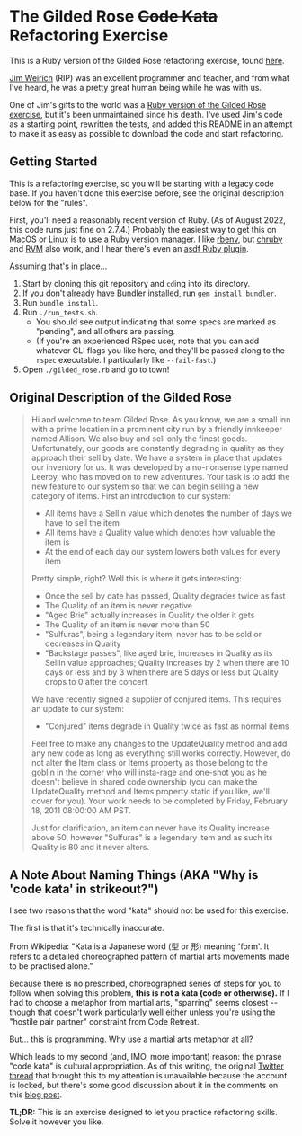 # The Gilded Rose <s>Code Kata</s> Refactoring Exercise

This is a Ruby version of the Gilded Rose refactoring exercise, found
[here](http://iamnotmyself.com/2011/02/13/refactor-this-the-gilded-rose-kata/).

[Jim Weirich](https://en.wikipedia.org/wiki/Jim_Weirich) (RIP) was an excellent
programmer and teacher, and from what I've heard, he was a pretty great human
being while he was with us.

One of Jim's gifts to the world was a [Ruby version of the Gilded Rose
exercise](https://github.com/jimweirich/gilded_rose_kata), but it's been
unmaintained since his death.  I've used Jim's code as a starting point,
rewritten the tests, and added this README in an attempt to make it as easy as
possible to download the code and start refactoring.



## Getting Started

This is a refactoring exercise, so you will be starting with a legacy code
base.  If you haven't done this exercise before, see the original description
below for the "rules".

First, you'll need a reasonably recent version of Ruby.  (As of August 2022,
this code runs just fine on 2.7.4.)  Probably the easiest way to get this on
MacOS or Linux is to use a Ruby version manager.  I like
[rbenv](https://github.com/rbenv/rbenv), but
[chruby](https://github.com/postmodern/chruby) and [RVM](https://rvm.io/) also
work, and I hear there's even an [asdf Ruby
plugin](https://github.com/asdf-vm/asdf-ruby).

Assuming that's in place...

1) Start by cloning this git repository and `cd`ing into its directory.
2) If you don't already have Bundler installed, run `gem install bundler`.
3) Run `bundle install`.
4) Run `./run_tests.sh`.
   - You should see output indicating that some specs are marked as "pending",
     and all others are passing.
   - (If you're an experienced RSpec user, note that you can add whatever CLI
     flags you like here, and they'll be passed along to the `rspec`
     executable.  I particularly like `--fail-fast`.)
5) Open `./gilded_rose.rb` and go to town!



## Original Description of the Gilded Rose

> Hi and welcome to team Gilded Rose. As you know, we are a small inn with a
> prime location in a prominent city run by a friendly innkeeper named Allison.
> We also buy and sell only the finest goods. Unfortunately, our goods are
> constantly degrading in quality as they approach their sell by date. We have
> a system in place that updates our inventory for us. It was developed by a
> no-nonsense type named Leeroy, who has moved on to new adventures. Your task
> is to add the new feature to our system so that we can begin selling a new
> category of items. First an introduction to our system:
>
> - All items have a SellIn value which denotes the number of days we have to
>   sell the item
> - All items have a Quality value which denotes how valuable the item is
> - At the end of each day our system lowers both values for every item
>
> Pretty simple, right? Well this is where it gets interesting:
>
> - Once the sell by date has passed, Quality degrades twice as fast
> - The Quality of an item is never negative
> - "Aged Brie" actually increases in Quality the older it gets
> - The Quality of an item is never more than 50
> - "Sulfuras", being a legendary item, never has to be sold or decreases in
>   Quality
> - "Backstage passes", like aged brie, increases in Quality as its SellIn
>   value approaches; Quality increases by 2 when there are 10 days or less and
>   by 3 when there are 5 days or less but Quality drops to 0 after the concert
>
> We have recently signed a supplier of conjured items. This requires an update
> to our system:
>
> - "Conjured" items degrade in Quality twice as fast as normal items
>
> Feel free to make any changes to the UpdateQuality method and add any new
> code as long as everything still works correctly. However, do not alter the
> Item class or Items property as those belong to the goblin in the corner who
> will insta-rage and one-shot you as he doesn't believe in shared code
> ownership (you can make the UpdateQuality method and Items property static if
> you like, we'll cover for you). Your work needs to be completed by Friday,
> February 18, 2011 08:00:00 AM PST.
>
> Just for clarification, an item can never have its Quality increase above 50,
> however "Sulfuras" is a legendary item and as such its Quality is 80 and it
> never alters.



## A Note About Naming Things (AKA "Why is 'code kata' in strikeout?")

I see two reasons that the word "kata" should not be used for this exercise.

The first is that it's technically inaccurate.

From Wikipedia:  "Kata is a Japanese word (型 or 形) meaning 'form'. It refers
to a detailed choreographed pattern of martial arts movements made to be
practised alone."

Because there is no prescribed, choreographed series of steps for you to follow
when solving this problem, <strong>this is not a kata (code or
otherwise).</strong>  If I had to choose a metaphor from martial arts,
"sparring" seems closest -- though that doesn't work particularly well either
unless you're using the "hostile pair partner" constraint from Code Retreat.

But... this is programming.  Why use a martial arts metaphor at all?

Which leads to my second (and, IMO, more important) reason:  the phrase "code
kata" is cultural appropriation.  As of this writing, the original [Twitter
thread](https://twitter.com/jtu/status/1040271741929566209) that brought this
to my attention is unavailable because the account is locked, but there's some
good discussion about it in the comments on this [blog
post](https://dev.to/thejessleigh/getting-started-with-code-katas-1g80).

**TL;DR:**  This is an exercise designed to let you practice refactoring
skills.  Solve it however you like.



